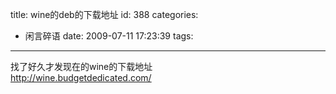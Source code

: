 title: wine的deb的下载地址
id: 388
categories:
  - 闲言碎语
date: 2009-07-11 17:23:39
tags:
---

找了好久才发现在的wine的下载地址
</br>http://wine.budgetdedicated.com/